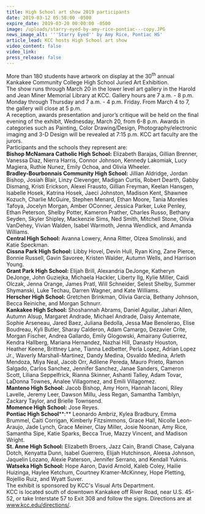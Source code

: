 ```yaml
---
title: High School art show 2019 participants
date: 2019-03-12 05:58:00 -0500
expire_date: 2019-03-20 00:00:00 -0500
image: /uploads/starry-eyed-by-amy-rice-pontiac---copy.JPG
news_image_alt: '''Starry Eyed'' by Amy Rice, Pontiac HS'
article_lead: KCC hosts High School art show
video_content: false
video_link:
press_release: false
---
```


More than 180 students have artwork on display at the 30<sup>th</sup> annual Kankakee Community College High School Juried Art Exhibition.<br>The show runs through March 20 in the lower level art gallery in the Harold and Jean Miner Memorial Library at KCC. Gallery hours are 7 a.m. - 8 p.m. Monday through Thursday and 7 a.m. - 4 p.m. Friday. From March 4 to 7, the gallery will close at 5 p.m.<br>A reception, awards presentation and juror’s critique will be held on the final evening of the exhibit, Wednesday, March 20, from 6-8 p.m. Awards in categories such as Painting, Color Drawing/Design, Photography/electronic imaging and 3-D Design will be revealed at 7:15 p.m. KCC art faculty are the jurors.<br>Participants and the schools they represent are:<br>**Bishop McNamara Catholic High School:** Elizabeth Barajas, Gillian Brenner, Vanessa Diaz, Nierra Harris, Connor Johnson, Kennedy Lakomiak, Lucy Magiera, Ruthie Nunez, Emily Ochoa, and Olivia Wheeler.<br>**Bradley-Bourbonnais Community High School:** Jillian Aldridge, Jordan Bishop, Josiah Blair, Linzy Clevenger, Madigan Curtis, Robert Dearth, Gabby Dismang, Kristi Erickson, Alexei Frausto, Gillian Freyman, Keelan Hansgen, Isabelle Hosek, Katrina Hosek, Jaeci Johnston, Madison Kent, Shawnee Kozuch, Charlie McGuire, Stephen Menard, Ethan Moore, Tania Moreles Tafoya, Jocelyn Morgan, Amber OConner, Jessica Parker, Luke Penley, Ethan Peterson, Shelby Potter, Kameron Prather, Charles Russo, Bethany Seyden, Skyler Shipley, Mackenzie Sims, Ned Smith, Mitchell Stone, Olivia VanDehey, Vivian Walden, Isabel Warmoth, Jenna Wendlick, and Amanda Williams.<br>**Central High School:** Avanna Lowery, Anna Ritter, Olzea Smolinski, and Katie Speckman.<br>**Cissna Park High School:** Libby Hovel, Devin Hull, Ryan King, Zane Pierce, Bonnie Russell, Gavin Savoree, Kristen Walder, Autumn Wells, and Harrison Young.<br>**Grant Park High School:** Elijah Brill, Alexandria DeJonge, Katheryn DeJonge, John Guziejka, Michaela Hackler, Liberty Ilg, Kylie Miller, Caidi Olczak, Jenna Orange, James Pratl, Will Schneider, Selest Shelby, Summer Shymanski, Luke Techau, Darren Wagner, and Kate Williams.<br>**Herscher High School:** Gretchen Brinkman, Olivia Garcia, Bethany Johnson, Becca Reiniche, and Morgan Schnurr.<br>**Kankakee High School:** Shoshannah Abrams, Daniel Aguilar, Jahari Allen, Autumn Alsup, Margaret Andrade, Michael Andrade, Daisy Antemate, Sophie Arseneau, Jared Baez, Juliana Bedolla, Jessa Mae Benolerao, Elise Boudreau, Kyli Butler, Sharay Calderon, Adam Camargo, Dezavier Crite, Morgan Fischer, Andrea Gallardo, Emily Glogowski, Amairany Gutierrez, Kendra Hallberg, Mariana Hernandez, Nazhai Hill, Danasty Houston, Heather Keene, Brittney Lane, Tianna Ledbetter, Perla Lopez, Adrian Lopez Jr., Waverly Marshall-Martinez, Dandy Medina, Osvaldo Medina, Arleth Mendoza, Miya Neal, Jacob Orr, Adilene Pereda, Mauro Prieto, Ramon Salgado, Carlos Sanchez, Jennifer Sanchez, Janae Sanders, Cameron Scott, Liliana Seppelfrick, Rianna Skinner, Ashanti Talley, Adam Tovar, LaDonna Townes, Analee Villagomez, and Emili Villagomez.<br>**Manteno High School:** Jacob Bishop, Amy Horn, Hannah Iaconi, Riley Lavelle, Jeremy Leer, Dawson Millu, Jess Regan, Samantha Tamblyn, Zackary Taylor, and Brielle Townsend.<br>**Momence High School:** Jose Reyes.<br>**Pontiac High School****:** Leonardo Ambriz, Kylea Bradbury, Emma Brummel, Caiti Corrigan, Kimberly Fitzsimmons, Grace Hall, Nicolle Leon-Araujo, Jade Lynch, Grace Meiner, Clay Miller, Josie Noonan, Amy Rice, Samantha Sipe, Katie Sparks, Becca True, Mazzy Vincent, and Madison Wright.<br>**St. Anne High School:** Elizabeth Broers, Jazz Cain, Brandi Chase, Calyana Dotch, Kenyatta Dunn, Isabel Guerrero, Elijah Hutchinson, Aleesa Johnson, Jaquelin Lozano, Alexie Paterson, Jennifer Serrano, and Kendall Yuknis.<br>**Watseka High School:** Hope Aaron, David Arnold, Kaleb Coley, Hailie Huizinga, Haylee Ketchum, Courtney Kramer-McKinney, Hope Pletting, Rojellio Ruiz, and Wyatt Suver.<br>The exhibit is sponsored by KCC's Visual Arts Department.<br>KCC is located south of downtown Kankakee off River Road, near U.S. 45-52, or take Interstate 57 to Exit 308 and follow the signs. Directions are at <u><a target="_blank" href="http://www.kcc.edu/directions/">www.kcc.edu/directions/</a></u>.